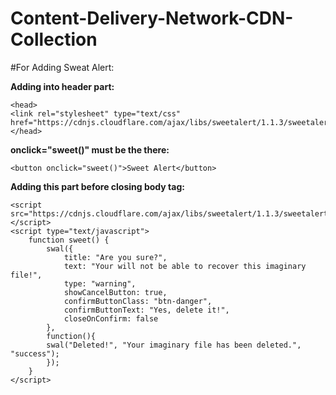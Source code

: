 # Content-Delivery-Network-CDN-Collection


#For Adding Sweat Alert:

**Adding into header part:**
```
<head>
<link rel="stylesheet" type="text/css" href="https://cdnjs.cloudflare.com/ajax/libs/sweetalert/1.1.3/sweetalert.min.css">
</head>
```
**onclick="sweet()" must be the there:**
```
<button onclick="sweet()">Sweet Alert</button>
```

**Adding this part before closing body tag:**
```
<script src="https://cdnjs.cloudflare.com/ajax/libs/sweetalert/1.1.3/sweetalert.min.js"></script>
<script type="text/javascript">
    function sweet() {
        swal({
            title: "Are you sure?",
            text: "Your will not be able to recover this imaginary file!",
            type: "warning",
            showCancelButton: true,
            confirmButtonClass: "btn-danger",
            confirmButtonText: "Yes, delete it!",
            closeOnConfirm: false
        },
        function(){
        swal("Deleted!", "Your imaginary file has been deleted.", "success");
        });
    }
</script>
```
